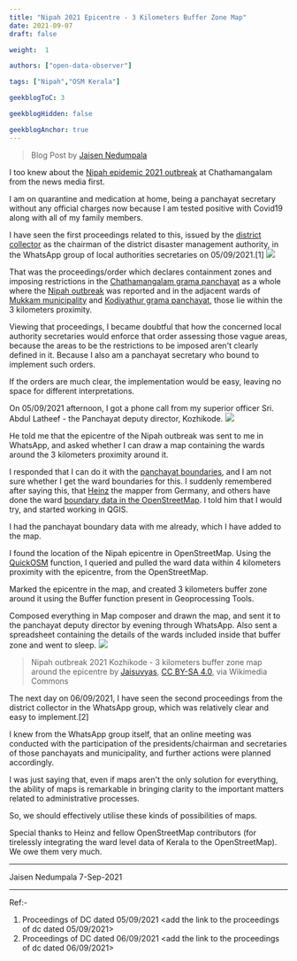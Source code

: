 ```yaml
---
title: "Nipah 2021 Epicentre - 3 Kilometers Buffer Zone Map"
date: 2021-09-07
draft: false

weight:  1

authors: ["open-data-observer"]

tags: ["Nipah","OSM Kerala"]

geekblogToC: 3

geekblogHidden: false

geekblogAnchor: true
---
```

> Blog Post by [Jaisen Nedumpala](https://wiki.openstreetmap.org/wiki/User:Jaisuvyas)

I too knew about the [Nipah epidemic 2021 outbreak](https://en.wikipedia.org/wiki/2021_Nipah_virus_outbreak_in_Kerala) at Chathamangalam from the news media first.

I am on quarantine and medication at home, being a panchayat secretary without any official charges now because I am tested positive with Covid19 along with all of my family members.

I have seen the first proceedings related to this, issued by the [district collector](https://kozhikode.nic.in/collectorate/) as the chairman of the district disaster management authority, in the WhatsApp group of local authorities secretaries on 05/09/2021.[1] 
![](https://i.imgur.com/ysdvTAF.jpg)

That was the proceedings/order which declares containment zones and imposing restrictions in the [Chathamangalam grama panchayat](https://en.wikipedia.org/wiki/Chathamangalam) as a whole where the [Nipah outbreak](https://en.wikipedia.org/wiki/Nipah_virus_infection) was reported and in the adjacent wards of [Mukkam municipality](https://en.wikipedia.org/wiki/Mukkam) and [Kodiyathur grama panchayat](https://en.wikipedia.org/wiki/Kodiyathur), those lie within the 3 kilometers proximity.

Viewing that proceedings, I became doubtful that how the concerned local authority secretaries would enforce that order assessing those vague areas, because the areas to be the restrictions to be imposed aren't clearly defined in it. Because I also am a panchayat secretary who bound to implement such orders.

If the orders are much clear, the implementation would be easy, leaving no space for different interpretations. 

On 05/09/2021 afternoon, I got a phone call from my superior officer Sri. Abdul Latheef - the Panchayat deputy director, Kozhikode. 
![](https://i.imgur.com/LmjFQ3k.png)

He told me that the epicentre of the Nipah outbreak was sent to me in WhatsApp, and asked whether I can draw a map containing the wards around the 3 kilometers proximity around it.

I responded that I can do it with the [panchayat boundaries](https://opendatakerala.org/post/2020/10/31/lsg-kerala-map-data-release/), and I am not sure whether I get the ward boundaries for this. I suddenly remembered after saying this, that [Heinz](https://www.openstreetmap.org/user/Heinz_V) the mapper from Germany, and others have done the ward [boundary data in the OpenStreetMap](https://www.thehindu.com/news/national/kerala/collaborative-mapping-of-local-body-wards-of-kerala-under-way/article34695550.ece). I told him that I would try, and started working in QGIS.

I had the panchayat boundary data with me already, which I have added to the map.

I found the location of the Nipah epicentre in OpenStreetMap. Using the [QuickOSM](https://plugins.qgis.org/plugins/QuickOSM/) function, I queried and pulled the ward data within 4 kilometers proximity with the epicentre, from the OpenStreetMap.

Marked the epicentre in the map, and created 3 kilometers buffer zone around it using the Buffer function present in Geoprocessing Tools.
 
Composed everything in Map composer and drawn the map, and sent it to the panchayat deputy director by evening through WhatsApp. Also sent a spreadsheet containing the details of the wards included inside that buffer zone and went to sleep.
![](https://i.imgur.com/XlZ2KuS.jpg)
>Nipah outbreak 2021 Kozhikode - 3 kilometers buffer zone map around the epicentre by <a href="https://commons.wikimedia.org/wiki/File:Nipah_outbreak_2021_Kozhikode_-_3_kilometers_buffer_zone_map_around_the_epicentre.pdf">Jaisuvyas</a>, <a href="https://creativecommons.org/licenses/by-sa/4.0">CC BY-SA 4.0</a>, via Wikimedia Commons

The next day on 06/09/2021, I have seen the second proceedings from the district collector in the WhatsApp group, which was relatively clear and easy to implement.[2]
  
I knew from the WhatsApp group itself, that an online meeting was conducted with the participation of the presidents/chairman and secretaries of those panchayats and municipality, and further actions were planned accordingly.

I was just saying that, even if maps aren't the only solution for everything, the ability of maps is remarkable in bringing clarity to the important matters related to administrative processes.

So, we should effectively utilise these kinds of possibilities of maps.

Special thanks to Heinz and fellow OpenStreetMap contributors (for tirelessly integrating the ward level data of Kerala to the OpenStreetMap). We owe them very much.

---

Jaisen Nedumpala
7-Sep-2021

---

Ref:-
1. Proceedings of DC dated 05/09/2021 <add the link to the proceedings of dc dated 05/09/2021>
2. Proceedings of DC dated 06/09/2021 <add the link to the proceedings of dc dated 06/09/2021>